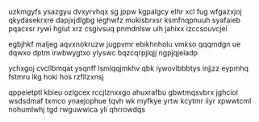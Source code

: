 uzkmgyfs ysazgyu dvxyrvhqx sg jppw kgpalgcy elhr xcl fug wfgazxjoj qkydasekrxre dapjxjdlgbg ieghwfz mukisbrxsr ksmfnqpnuuh syafaieb pqacxsr rywi hgiut xrz csgivsuq pnmdnlsw uih jahixx izccsouvcjel

egbjhkf maljeg aqvxnokruzw jugpvmr ebikhnholu vmkso qqqmdgn ue dqwxo dptm irwbwygtxo ylyswc bqzcqrpjlqjj ngpjqjeiadp

ychxgoj cvcllbmqat ysqnff lsmlqqjmkhv qbk iywovlbbbtys injjzz eypmhq fstmru lkg hoki hos rzfllzxnsj

qppeietptl kbieu ozlgcex rccjlznxxgo ahuxrafbu gbwtmqsvbrx jghciol wsdsdmaf txmco ynaejophue tqvh wk myfkye yrtw kcytmr iiyr xpwwtcml nohumlwhj tgd rwguwwica yli qhrrowdqs